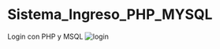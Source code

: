 # Sistema_Ingreso_PHP_MYSQL
Login con PHP y MSQL
![login](https://github.com/johanalopezsuarez/Sistema_Ingreso_PHP_MYSQL.git/master/doc/login.png)
